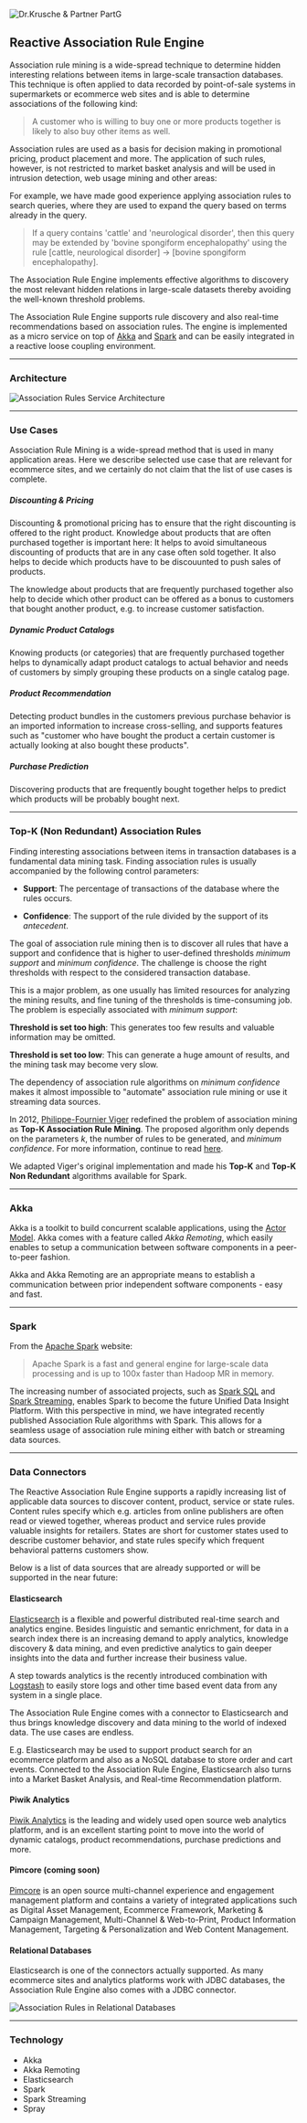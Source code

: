 ![Dr.Krusche & Partner PartG](https://raw.github.com/skrusche63/spark-elastic/master/images/dr-kruscheundpartner.png)

## Reactive Association Rule Engine

Association rule mining is a wide-spread technique to determine hidden interesting relations between items in large-scale 
transaction databases. This technique is often applied to data recorded by point-of-sale systems in supermarkets or ecommerce web sites and is able to determine associations of the following kind:

> A customer who is willing to buy one or more products together is likely to also buy other items as well.

Association rules are used as a basis for decision making in promotional pricing, product placement and more. The application of such rules, however, is not restricted to market basket analysis and will be used in intrusion detection, web usage mining and other areas: 

For example, we have made good experience applying association rules to search queries, where they are used to expand the query based on terms already in the query. 

> If a query contains 'cattle' and 'neurological disorder', then this query may be extended by 'bovine spongiform encephalopathy' using the rule [cattle, neurological disorder] -> [bovine spongiform encephalopathy].

The Association Rule Engine implements effective algorithms to discovery the most relevant hidden relations in large-scale datasets thereby avoiding the well-known threshold problems.


The Association Rule Engine supports rule discovery and also real-time recommendations based on association rules. The engine is implemented as a micro service on top of [Akka](http://akka.io) and [Spark](https://spark.apache.org/) and can be easily integrated in a reactive loose coupling environment.

---

### Architecture

![Association Rules Service Architecture](https://raw.githubusercontent.com/skrusche63/spark-arules/master/images/Association-Rules-Architecture.png)

---

### Use Cases

Association Rule Mining is a wide-spread method that is used in many application areas. Here we describe selected use case that are relevant for ecommerce sites, and we certainly do not claim that the list of use cases is complete.

##### Discounting & Pricing

Discounting & promotional pricing has to ensure that the right discounting is offered to the right product. Knowledge about products that are often purchased together is important here: It helps to avoid simultaneous discounting of products that are in any case often sold together. It also helps to decide which products have to be discouunted to push sales of products.

The knowledge about products that are frequently purchased together also help to decide which other product can be offered as a bonus to customers that bought another product, e.g. to increase customer satisfaction.

##### Dynamic Product Catalogs

Knowing products (or categories) that are frequently purchased together helps to dynamically adapt product catalogs to actual behavior and needs of customers by simply grouping these products on a single catalog page.

##### Product Recommendation

Detecting product bundles in the customers previous purchase behavior is an imported information to increase cross-selling, and supports features such as "customer who have bought the product a certain customer is actually looking at also bought these products".

##### Purchase Prediction

Discovering products that are frequently bought together helps to predict which products will be probably bought next.

---

### Top-K (Non Redundant) Association Rules

Finding interesting associations between items in transaction databases is a fundamental data mining task. Finding association rules is 
usually accompanied by the following control parameters:

* **Support**: The percentage of transactions of the database where the rules occurs.

* **Confidence**: The support of the rule divided by the support of its *antecedent*.

The goal of association rule mining then is to discover all rules that have a support and confidence that is higher to user-defined thresholds 
*minimum support* and *minimum confidence*. The challenge is choose the right thresholds with respect to the considered transaction database.

This is a major problem, as one usually has limited resources for analyzing the mining results, and fine tuning of the thresholds is time-consuming job. The problem is especially associated with *minimum support*:

**Threshold is set too high**: 
This generates too few results and valuable information may be omitted.

**Threshold is set too low**: 
This can generate a huge amount of results, and the mining task may become very slow.

The dependency of association rule algorithms on *minimum confidence* makes it almost impossible to "automate" association rule mining or use it streaming data sources.

In 2012, [Philippe-Fournier Viger](http://www.philippe-fournier-viger.com/) redefined the problem of association mining as **Top-K Association Rule Mining**. The proposed algorithm only depends on the parameters *k*, the number of rules to be generated, and *minimum confidence*. For more information, continue to read [here](http://www.philippe-fournier-viger.com/spmf/top_k_non_redundant_association_rules.pdf).


We adapted Viger's original implementation and made his **Top-K** and **Top-K Non Redundant** algorithms available for Spark.

---

### Akka

Akka is a toolkit to build concurrent scalable applications, using the [Actor Model](http://en.wikipedia.org/wiki/Actor_model). Akka comes with a feature called *Akka Remoting*, which easily enables to setup a communication between software components in a peer-to-peer fashion.

Akka and Akka Remoting are an appropriate means to establish a communication between prior independent software components - easy and fast.

---

### Spark

From the [Apache Spark](https://spark.apache.org/) website:

> Apache Spark is a fast and general engine for large-scale data processing and is up to 100x faster than Hadoop MR in memory.

The increasing number of associated projects, such as [Spark SQL](https://spark.apache.org/sql/) and [Spark Streaming](https://spark.apache.org/streaming/), enables Spark to become the future  Unified Data Insight Platform. With this perspective in mind, we have integrated recently published Association Rule algorithms with Spark. This allows for a seamless usage of association rule mining either with batch or streaming data sources.

---

### Data Connectors

The Reactive Association Rule Engine supports a rapidly increasing list of applicable data sources to discover content, product, service or state rules. Content rules specify which e.g. articles from online publishers are often read or viewed together, whereas product and service rules provide valuable insights for retailers. States are short for customer states used to describe customer behavior, and state rules specify which frequent behavioral patterns customers show.

Below is a list of data sources that are already supported or will be supported in the near future:

#### Elasticsearch

[Elasticsearch](http://www.elasticsearch.org) is a flexible and powerful distributed real-time search and analytics engine. Besides linguistic and semantic enrichment, for data in a search index there is an increasing demand to apply analytics, knowledge discovery & data mining, and even predictive analytics to gain deeper insights into the data and further increase their business value.

A step towards analytics is the recently introduced combination with [Logstash](http://logstash.net/) to easily store logs and other time based event data from any system in a single place.

The Association Rule Engine comes with a connector to Elasticsearch and thus brings knowledge discovery and data mining to the world of indexed data. The use cases are endless. 

E.g. Elasticsearch may be used to support product search for an ecommerce platform and also as a NoSQL database to store order and cart events. Connected to the Association Rule Engine, Elasticsearch also turns into a Market Basket Analysis, and Real-time Recommendation platform. 

#### Piwik Analytics

[Piwik Analytics](http://piwik.org) is the leading and widely used open source web analytics platform, and is an excellent starting point to move into the world of dynamic catalogs, product recommendations, purchase predictions and more.

#### Pimcore (coming soon)

[Pimcore](http://pimcore.org) is an open source multi-channel experience and engagement management platform and contains a variety of integrated applications such as Digital Asset Management, Ecommerce Framework, Marketing & Campaign Management, Multi-Channel & Web-to-Print, Product Information Management, Targeting & Personalization and
Web Content Management.

#### Relational Databases

Elasticsearch is one of the connectors actually supported. As many ecommerce sites and analytics platforms work with JDBC databases, the Association Rule Engine also comes with a JDBC connector.

![Association Rules in Relational Databases](https://raw.githubusercontent.com/skrusche63/spark-arules/master/images/association-rules.png)

---

### Technology

* Akka
* Akka Remoting
* Elasticsearch
* Spark
* Spark Streaming
* Spray

